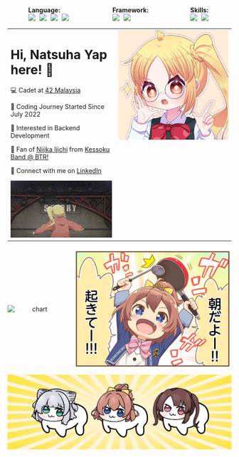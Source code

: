 <table width="100%" style="height: 100%; table-layout: fixed;">
  <tr style="height: 100%;">
    <td align="left" valign="top" style="vertical-align: top;">
      <h1>Hi, Natsuha Yap here! 🌟</h1>
      <p>💻 Cadet at <a href="https://42kl.edu.my/about-us/" target="_blank">42 Malaysia</a></p>
      <p>📆 Coding Journey Started Since July 2022</p>
      <p>🚀 Interested in Backend Development</p>
      <p>💛 Fan of <a href="https://bocchi-the-rock.fandom.com/wiki/Nijika_Ijichi" target="_blank">Nijika Ijichi</a> from <a href="https://www.youtube.com/channel/UC6IhDHJbJUoRJGUPnlh5GRQ" target="_blank">Kessoku Band @ BTR!</a></p>
      <p>📱 Connect with me on <a href="https://www.linkedin.com/in/natsuhakoishi/" target="_blank">LinkedIn</a></p>
      <div style="text-align: center; margin-top: 10px;">
        <img src="https://github.com/natsuhakoishi/natsuhakoishi/blob/main/srcs/nijika_starry.gif" alt="Bottom gif" width="315">
      </div>
    </td>
    <td align="center" valign="middle" style="height: 100%; display: flex; justify-content: center; align-items: center;">
      <img src="https://github.com/natsuhakoishi/natsuhakoishi/blob/main/srcs/nijika_glass.jpg" alt="Top Right Photo" width="450">
    </td>
  </tr>
<div style="display: flex; justify-content: space-around; flex-wrap: wrap; margin-top: 20px;">
  <div>
    <strong>Language:</strong><br>
    <img src="https://cdn.jsdelivr.net/gh/devicons/devicon/icons/typescript/typescript-original.svg" height="30" style="margin-right: 5px;">
    <img src="https://cdn.jsdelivr.net/gh/devicons/devicon/icons/javascript/javascript-original.svg" height="30" style="margin-right: 5px;">
    <img src="https://cdn.jsdelivr.net/gh/devicons/devicon/icons/cplusplus/cplusplus-original.svg" height="30" style="margin-right: 5px;">
    <img src="https://cdn.jsdelivr.net/gh/devicons/devicon/icons/c/c-original.svg" height="30" style="margin-right: 5px;">
  </div>
  <div>
    <strong>Framework:</strong><br>
    <img src="https://cdn.jsdelivr.net/gh/devicons/devicon/icons/react/react-original.svg" height="30" style="margin-right: 5px;">
    <img src="https://cdn.jsdelivr.net/gh/devicons/devicon/icons/fastify/fastify-original.svg" height="30" style="margin-right: 5px;">
  </div>
  <div>
    <strong>Skills:</strong><br>
    <img src="https://cdn.jsdelivr.net/gh/devicons/devicon/icons/git/git-original.svg" height="30" style="margin-right: 5px;">
    <img src="https://cdn.jsdelivr.net/gh/devicons/devicon/icons/docker/docker-original.svg" height="30" style="margin-right: 5px;">
  </div>
</div>


</table>

<p align="center" style="display: flex; justify-content: center; align-items: center; gap: 20px; margin-top: 20px;">
   <img src="https://github-readme-stats.vercel.app/api/top-langs/?username=natsuhakoishi&theme=dark&hide_border=false&include_all_commits=true&count_private=true&layout=compact" alt="chart" width="485">
   <img src="https://github.com/natsuhakoishi/natsuhakoishi/blob/main/srcs/chinatsu_okite.jpg" alt="Chinatsu" width="355" style="display: block; margin: auto;">
 </p>

<p>
   <img src="https://github.com/natsuhakoishi/natsuhakoishi/blob/main/srcs/mp.jpeg" alt="MP" width="1800" style="display: block; margin: auto;">
 </p>



